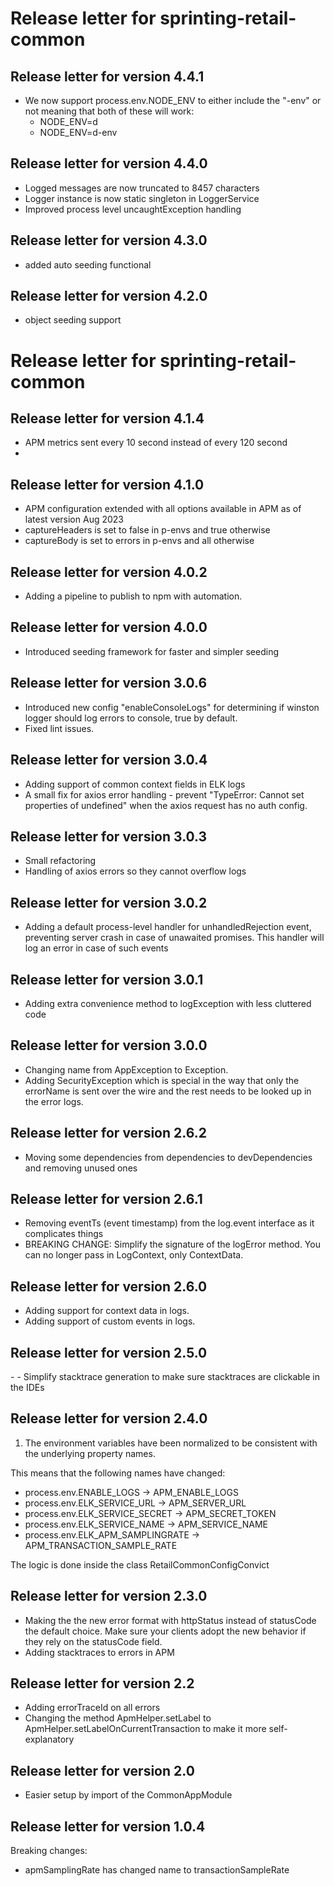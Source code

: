 <h1>Release letter for sprinting-retail-common</h1>

<h2>Release letter for version 4.4.1</h2>

- We now support process.env.NODE_ENV to either include the "-env" or not meaning that both of these will work: 
  - NODE_ENV=d 
  - NODE_ENV=d-env

<h2>Release letter for version 4.4.0</h2>

- Logged messages are now truncated to 8457 characters
- Logger instance is now static singleton in LoggerService
- Improved process level uncaughtException handling

<h2>Release letter for version 4.3.0</h2>

- added auto seeding functional

<h2>Release letter for version 4.2.0</h2>

- object seeding support

<h1>Release letter for sprinting-retail-common</h1>

<h2>Release letter for version 4.1.4</h2>

- APM metrics sent every 10 second instead of every 120 second
- 
<h2>Release letter for version 4.1.0</h2>

- APM configuration extended with all options available in APM as of latest version Aug 2023
- captureHeaders is set to false in p-envs and true otherwise
- captureBody is set to errors in p-envs and all otherwise  

<h2>Release letter for version 4.0.2</h2>

- Adding a pipeline to publish to npm with automation. 
  

<h2>Release letter for version 4.0.0</h2>

- Introduced seeding framework for faster and simpler seeding

<h2>Release letter for version 3.0.6</h2>

- Introduced new config "enableConsoleLogs" for determining if winston logger should log errors to console, true by default. 
- Fixed lint issues.

<h2>Release letter for version 3.0.4</h2>

- Adding support of common context fields in ELK logs
- A small fix for axios error handling - prevent "TypeError: Cannot set properties of undefined" when the axios request has no auth config.

<h2>Release letter for version 3.0.3</h2>

- Small refactoring 
- Handling of axios errors so they cannot overflow logs

<h2>Release letter for version 3.0.2</h2>

- Adding a default process-level handler for unhandledRejection event, preventing server crash in case of unawaited promises. This handler will log an error in case of such events

<h2>Release letter for version 3.0.1</h2>

- Adding extra convenience method to logException with less cluttered code

<h2>Release letter for version 3.0.0</h2>

- Changing name from AppException to Exception. 
- Adding SecurityException which is special in the way that only the errorName is sent over the wire and the rest needs to be looked up in the error logs. 

<h2>Release letter for version 2.6.2</h2>

- Moving some dependencies from dependencies to devDependencies and removing unused ones

<h2>Release letter for version 2.6.1</h2>

- Removing eventTs (event timestamp) from the log.event interface as it complicates things
- BREAKING CHANGE: Simplify the signature of the logError method. You can no longer pass in LogContext, only ContextData.  

<h2>Release letter for version 2.6.0</h2>

- Adding support for context data in logs. 
- Adding support of custom events in logs.

<h2>Release letter for version 2.5.0</h2>
- 
- Simplify stacktrace generation to make sure stacktraces are clickable in the IDEs	

<h2>Release letter for version 2.4.0</h2>
    
1. The environment variables have been normalized to be consistent with the underlying property names.

This means that the following names have changed: 

- process.env.ENABLE_LOGS -> APM_ENABLE_LOGS
- process.env.ELK_SERVICE_URL -> APM_SERVER_URL
- process.env.ELK_SERVICE_SECRET -> APM_SECRET_TOKEN
- process.env.ELK_SERVICE_NAME -> APM_SERVICE_NAME
- process.env.ELK_APM_SAMPLINGRATE -> APM_TRANSACTION_SAMPLE_RATE

The logic is done inside the class RetailCommonConfigConvict

<h2>Release letter for version 2.3.0</h2>

- Making the the new error format with httpStatus instead of statusCode the default choice. Make sure your clients adopt the new behavior if they rely on the statusCode field. 
- Adding stacktraces to errors in APM


<h2>Release letter for version 2.2</h2>

- Adding errorTraceId on all errors
- Changing the method ApmHelper.setLabel to ApmHelper.setLabelOnCurrentTransaction to make it more self-explanatory

<h2>Release letter for version 2.0</h2>

- Easier setup by import of the CommonAppModule

<h2>Release letter for version 1.0.4</h2>

Breaking changes: 
- apmSamplingRate has changed name to transactionSampleRate

